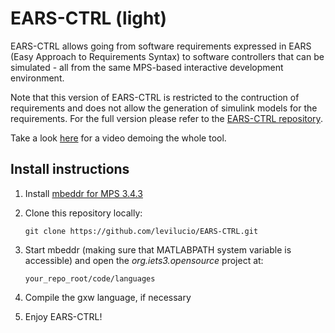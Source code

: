 # EARS-CTRL (light)

EARS-CTRL allows going from software requirements expressed in EARS (Easy Approach to Requirements Syntax) to software controllers that can be simulated  - all from the same MPS-based interactive development environment.

Note that this version of EARS-CTRL is restricted to the contruction of requirements and does not allow the generation of simulink models for the requirements. For the full version please refer to the [EARS-CTRL repository](https://github.com/levilucio/EARS-CTRL).

Take a look [here](https://youtu.be/IOyFRd6mbd0) for a video demoing the whole tool.


## Install instructions

1. Install [mbeddr for MPS 3.4.3](https://github.com/mbeddr/mbeddr.core/releases/tag/nightly-510-MPS-3.4.3)

2. Clone this repository locally:

    `git clone https://github.com/levilucio/EARS-CTRL.git`

3. Start mbeddr (making sure that MATLABPATH system variable is accessible) and open the _org.iets3.opensource_ project at:

    `your_repo_root/code/languages`

8. Compile the gxw language, if necessary

9. Enjoy EARS-CTRL!
